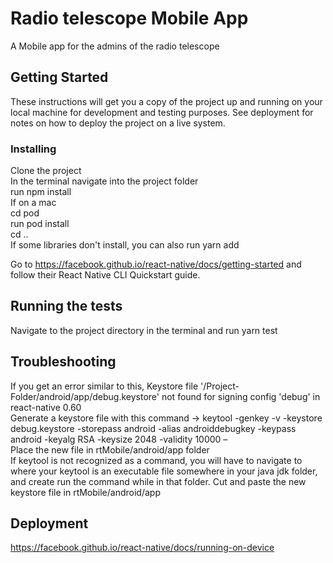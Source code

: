 # Radio telescope Mobile App

A Mobile app for the admins of the radio telescope

## Getting Started

These instructions will get you a copy of the project up and running on your local machine for development and testing purposes. See deployment for notes on how to deploy the project on a live system.

### Installing

Clone the project<br/>
In the terminal navigate into the project folder<br/>
run npm install<br/> 
If on a mac<br/>
cd pod<br/>
run pod install<br/>
cd ..<br/>
If some libraries don't install, you can also run yarn add

Go to https://facebook.github.io/react-native/docs/getting-started and follow their React Native CLI Quickstart guide. 

## Running the tests

Navigate to the project directory in the terminal and run yarn test

## Troubleshooting

If you get an error similar to this, Keystore file '/Project-Folder/android/app/debug.keystore' not found for signing config 'debug' in react-native 0.60<br/>
Generate a keystore file with this command -> keytool -genkey -v -keystore debug.keystore -storepass android -alias androiddebugkey -keypass android -keyalg RSA -keysize 2048 -validity 10000 –<br/>
Place the new file in rtMobile/android/app folder<br/>
If keytool is not recognized as a command, you will have to navigate to where your keytool is an executable file somewhere in your java jdk folder, and create run the command while in that folder.  Cut and paste the new keystore file in rtMobile/android/app

## Deployment

https://facebook.github.io/react-native/docs/running-on-device
